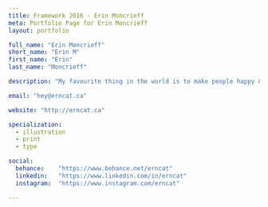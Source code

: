 ```yaml
---
title: Framework 2016 - Erin Moncrieff
meta: Portfolio Page for Erin Moncrieff
layout: portfolio

full_name: "Erin Moncrieff"
short_name: "Erin M"
first_name: "Erin"
last_name: "Moncrieff"

description: "My favourite thing in the world is to make people happy & I strive to do so through design. I also really like cats, like... a lot."

email: "hey@erncat.ca"

website: "http://erncat.ca"

specialization:
  - illustration
  - print
  - type

social:
  behance:    "https://www.behance.net/erncat"
  linkedin:   "https://www.linkedin.com/in/erncat"
  instagram:  "https://www.instagram.com/erncat"

---
```

